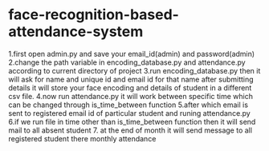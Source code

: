 # face-recognition-based-attendance-system
1.first open admin.py and save your email_id(admin) and password(admin) 
2.change the path variable in  encoding_database.py and attendance.py according to current directory of project
3.run encoding_database.py then it will ask for name and unique id and email id for that name after submitting details it will store your face encoding and details of student in a  different csv file.
4.now run attendance.py it will work between specific time which can be changed through is_time_between function
5.after which email is sent to registered email id of particular student and runing attendance.py
6.if we run file in time other than is_time_between function then it will send mail to all absent student
7. at the end of month it will send message to all registered student there monthly attendance
